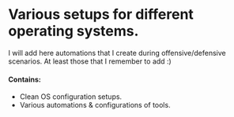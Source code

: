 # Various setups for different operating systems.    

I will add here automations that I create during offensive/defensive scenarios. At least those that I remember to add :)

#### Contains:   
- Clean OS configuration setups.
- Various automations & configurations of tools.
